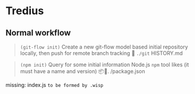 

# Tredius

## Normal workflow

> `(git-flow init)` Create a new git-flow model based initial repository locally, then push for remote branch tracking
📂 `./git` HISTORY.md

> `(npm init)` Query for some initial information Node.js `npm` tool likes (it must have a name and version)
📦💾. /package.json

missing: index.js `to be formed by .wisp`




